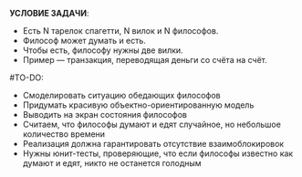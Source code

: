 **УСЛОВИЕ ЗАДАЧИ**:

- Есть N тарелок спагетти, N вилок и N философов.
- Философ может думать и есть.
- Чтобы есть, философу нужны две вилки.
- Пример — транзакция, переводящая деньги со счёта на счёт.

#TO-DO:

- Смоделировать ситуацию обедающих философов
- Придумать красивую объектно-ориентированную модель
- Выводить на экран состояния философов
- Считаем, что философы думают и едят случайное, но небольшое количество времени
- Реализация должна гарантировать отсутствие взаимоблокировок
- Нужны юнит-тесты, проверяющие, что если философы известно как думают и едят, никто не останется голодным